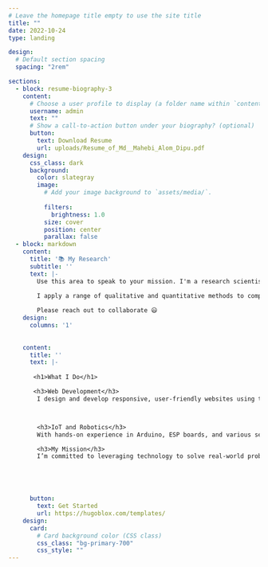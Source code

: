 ```yaml
---
# Leave the homepage title empty to use the site title
title: ""
date: 2022-10-24
type: landing

design:
  # Default section spacing
  spacing: "2rem"

sections:
  - block: resume-biography-3
    content:
      # Choose a user profile to display (a folder name within `content/authors/`)
      username: admin
      text: ""
      # Show a call-to-action button under your biography? (optional)
      button:
        text: Download Resume
        url: uploads/Resume_of_Md__Mahebi_Alom_Dipu.pdf
    design:
      css_class: dark
      background:
        color: slategray
        image:
          # Add your image background to `assets/media/`.
         
          filters:
            brightness: 1.0
          size: cover
          position: center
          parallax: false
  - block: markdown
    content:
      title: '📚 My Research'
      subtitle: ''
      text: |-
        Use this area to speak to your mission. I'm a research scientist in the Moonshot team at DeepMind. I blog about machine learning, deep learning, and moonshots.

        I apply a range of qualitative and quantitative methods to comprehensively investigate the role of science and technology in the economy.
        
        Please reach out to collaborate 😃
    design:
      columns: '1'
  
   
    content:
      title: ''
      text: |-
      
       <h1>What I Do</h1>

       <h3>Web Development</h3>
        I design and develop responsive, user-friendly websites using technologies like HTML, CSS, JavaScript, and frameworks like React. My goal is to create seamless digital experiences that resonate with users.<br>



        <h3>IoT and Robotics</h3>
        With hands-on experience in Arduino, ESP boards, and various sensors, I specialize in crafting smart systems and automation solutions. From concept to implementation, I enjoy tackling challenges that connect the physical and digital worlds.<br>

        <h3>My Mission</h3>
        I’m committed to leveraging technology to solve real-world problems and improve everyday life. My dream is to contribute to a smarter, connected future by blending software, hardware, and innovation.





      button:
        text: Get Started
        url: https://hugoblox.com/templates/
    design:
      card:
        # Card background color (CSS class)
        css_class: "bg-primary-700"
        css_style: ""
---
```

